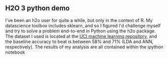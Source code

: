 ## H2O 3 python demo
I've been an h2o user for quite a while, but only in the context of R. My datascience toolbox includes sklearn, and so I figured I'd challenge myself and try to solve a problem end-to-end in Python using the h2o package. The dataset I used is located at the [UCI machine learning repository](http://archive.ics.uci.edu/ml/datasets/Covertype), and the baseline accuracy to beat is between 58% and 71% (LDA and ANN, respectively). The results of my analysis are all contained within the ipython notebook
